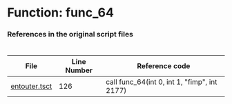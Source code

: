 # Function: func_64
### References in the original script files

#

| File | Line Number | Reference code |
| --- | --- | --- |
| [entouter.tsct](../../../out/entouter.tsct#L126) | 126 | call func_64(int 0, int 1, "fimp", int 2177) |
